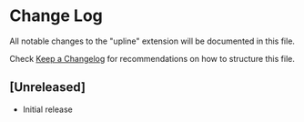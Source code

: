 # Change Log

All notable changes to the "upline" extension will be documented in this file.

Check [Keep a Changelog](http://keepachangelog.com/) for recommendations on how to structure this file.

## [Unreleased]

- Initial release